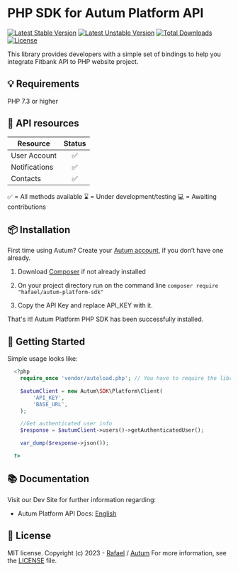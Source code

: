 # PHP SDK for Autum Platform API

[![Latest Stable Version](http://poser.pugx.org/hafael/autum-platform-sdk/v)](https://packagist.org/packages/hafael/autum-platform-sdk)
[![Latest Unstable Version](http://poser.pugx.org/hafael/autum-platform-sdk/v/unstable)](https://packagist.org/packages/hafael/autum-platform-sdk)
[![Total Downloads](http://poser.pugx.org/hafael/autum-platform-sdk/downloads)](https://packagist.org/packages/hafael/autum-platform-sdk)
[![License](http://poser.pugx.org/hafael/autum-platform-sdk/license)](https://packagist.org/packages/hafael/autum-platform-sdk)

This library provides developers with a simple set of bindings to help you integrate Fitbank API to PHP website project.


## 💡 Requirements

PHP 7.3 or higher


## 🧩 API resources

| Resource             | Status   |
| -------------------- | :------: |
| User Account         | ✅  |
| Notifications        | ✅  |
| Contacts             | ✅  |

✅ = All methods available
⌛ = Under development/testing
💻 = Awaiting contributions

## 📦 Installation 

First time using Autum? Create your [Autum account](https://www.autum.com.br), if you don’t have one already.

1. Download [Composer](https://getcomposer.org/doc/00-intro.md) if not already installed

2. On your project directory run on the command line
`composer require "hafael/autum-platform-sdk"`

3. Copy the API Key and replace API_KEY with it.

That's it! Autum Platform PHP SDK has been successfully installed.


## 🌟 Getting Started
  
  Simple usage looks like:
  
```php
  <?php
    require_once 'vendor/autoload.php'; // You have to require the library from your Composer vendor folder

    $autumClient = new Autum\SDK\Platform\Client(
        'API_KEY', 
        'BASE_URL',
    );

    //Get authenticated user info
    $response = $autumClient->users()->getAuthenticatedUser();

    var_dump($response->json());

  ?>
```


## 📚 Documentation 

Visit our Dev Site for further information regarding:
 - Autum Platform API Docs: [English](https://autum.com.br/docs)


## 📜 License 

MIT license. Copyright (c) 2023 - [Rafael](https://github.com/hafael) / [Autum](https://autum.com.br)
For more information, see the [LICENSE](https://github.com/hafael/autum-platform-sdk/blob/main/LICENSE) file.